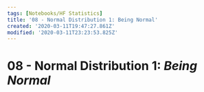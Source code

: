 ```yaml
---
tags: [Notebooks/HF Statistics]
title: '08 - Normal Distribution 1: Being Normal'
created: '2020-03-11T19:47:27.861Z'
modified: '2020-03-11T23:23:53.825Z'
---
```


# 08 - Normal Distribution 1: *Being Normal*
